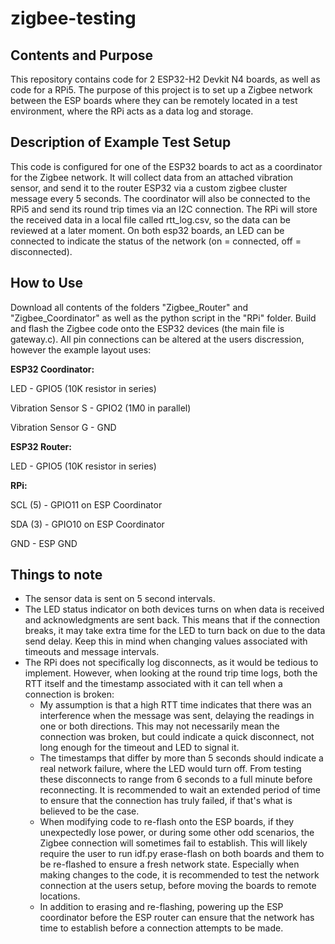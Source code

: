 # zigbee-testing

## Contents and Purpose

This repository contains code for 2 ESP32-H2 Devkit N4 boards, as well as code for a RPi5. The purpose of this project is to set up a Zigbee network between the ESP boards where they can be remotely located in a test environment, where the RPi acts as a data log and storage.

## Description of Example Test Setup

This code is configured for one of the ESP32 boards to act as a coordinator for the Zigbee network. It will collect data from an attached vibration sensor, and send it to the router ESP32 via a custom zigbee cluster message every 5 seconds. The coordinator will also be connected to the RPi5 and send its round trip times via an I2C connection. The RPi will store the received data in a local file called rtt_log.csv, so the data can be reviewed at a later moment. On both esp32 boards, an LED can be connected to indicate the status of the network (on = connected, off = disconnected).

## How to Use

Download all contents of the folders "Zigbee_Router" and "Zigbee_Coordinator" as well as the python script in the "RPi" folder. Build and flash the Zigbee code onto the ESP32 devices (the main file is gateway.c). All pin connections can be altered at the users discression, however the example layout uses:

**ESP32 Coordinator:**

LED - GPIO5 (10K resistor in series)

Vibration Sensor S - GPIO2 (1M0 in parallel)

Vibration Sensor G - GND

**ESP32 Router:**

LED - GPIO5 (10K resistor in series)

**RPi:**

SCL (5) - GPIO11 on ESP Coordinator

SDA (3) - GPIO10 on ESP Coordinator

GND - ESP GND

## Things to note

- The sensor data is sent on 5 second intervals.
- The LED status indicator on both devices turns on when data is received and acknowledgments are sent back. This means that if the connection breaks, it may take extra time for the LED to turn back on due to the data send delay. Keep this in mind when changing values associated with timeouts and message intervals.
- The RPi does not specifically log disconnects, as it would be tedious to implement. However, when looking at the round trip time logs, both the RTT itself and the timestamp associated with it can tell when a connection is broken:
    - My assumption is that a high RTT time indicates that there was an interference when the message was sent, delaying the readings in one or both directions. This may not necessarily mean the connection was broken, but could indicate a quick disconnect, not long enough for the timeout and LED to signal it.
    - The timestamps that differ by more than 5 seconds should indicate a real network failure, where the LED would turn off. From testing these disconnects to range from 6 seconds to a full minute before reconnecting. It is recommended to wait an extended period of time to ensure that the connection has truly failed, if that's what is believed to be the case.
    - When modifying code to re-flash onto the ESP boards, if they unexpectedly lose power, or during some other odd scenarios, the Zigbee connection will sometimes fail to establish. This will likely require the user to run idf.py erase-flash on both boards and them to be re-flashed to ensure a fresh network state. Especially when making changes to the code, it is recommended to test the network connection at the users setup, before moving the boards to remote locations.
    - In addition to erasing and re-flashing, powering up the ESP coordinator before the ESP router can ensure that the network has time to establish before a connection attempts to be made.

